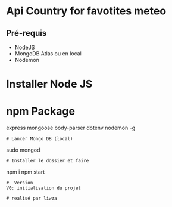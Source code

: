 
# Api Country for favotites meteo

## Pré-requis
  - NodeJS
  - MongoDB Atlas ou en local
  - Nodemon

# Installer Node JS

# npm Package
 express
 mongoose
 body-parser
 dotenv
 nodemon -g
 
```
# Lancer Mongo DB (local)
```
sudo mongod
```
# Installer le dossier et faire
```
npm i
npm start
```
#  Version
V0: initialisation du projet

# realisé par liwza